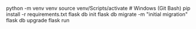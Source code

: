 
python -m venv venv
source venv/Scripts/activate  # Windows (Git Bash)
pip install -r requirements.txt
flask db init
flask db migrate -m "initial migration"
flask db upgrade
flask run
